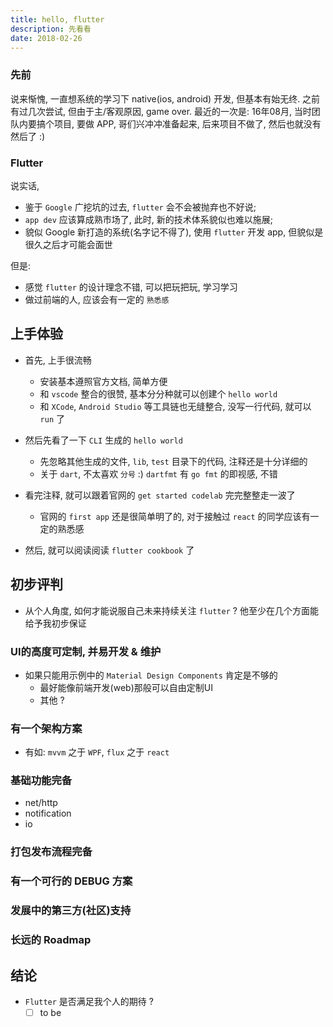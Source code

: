 ```yaml
---
title: hello, flutter
description: 先看看
date: 2018-02-26
---
```


### 先前

说来惭愧, 一直想系统的学习下 native(ios, android) 开发, 但基本有始无终.
之前有过几次尝试, 但由于主/客观原因, game over.
最近的一次是: 16年08月, 当时团队内要搞个项目, 要做 APP, 哥们兴冲冲准备起来, 后来项目不做了, 然后也就没有然后了 :)

### Flutter

说实话,

- 鉴于 `Google` 广挖坑的过去, `flutter` 会不会被抛弃也不好说;
- `app dev` 应该算成熟市场了, 此时, 新的技术体系貌似也难以施展;
- 貌似 Google 新打造的系统(名字记不得了), 使用 `flutter` 开发 app, 但貌似是很久之后才可能会面世

但是:

- 感觉 `flutter` 的设计理念不错, 可以把玩把玩, 学习学习
- 做过前端的人, 应该会有一定的 `熟悉感`

## 上手体验

* 首先, 上手很流畅
  - 安装基本遵照官方文档, 简单方便
  - 和 `vscode` 整合的很赞, 基本分分种就可以创建个 `hello world`
  - 和 `XCode`, `Android Studio` 等工具链也无缝整合, 没写一行代码, 就可以 `run` 了

* 然后先看了一下 `CLI` 生成的 `hello world`
  - 先忽略其他生成的文件, `lib`, `test` 目录下的代码, 注释还是十分详细的
  - 关于 `dart`, 不太喜欢 `分号` :) `dartfmt` 有 `go fmt` 的即视感, 不错
* 看完注释, 就可以跟着官网的 `get started codelab` 完完整整走一波了
  - 官网的 `first app` 还是很简单明了的, 对于接触过 `react` 的同学应该有一定的熟悉感
* 然后, 就可以阅读阅读 `flutter cookbook` 了

## 初步评判

* 从个人角度, 如何才能说服自己未来持续关注 `flutter` ? 他至少在几个方面能给予我初步保证

### UI的高度可定制, 并易开发 & 维护

* 如果只能用示例中的 `Material Design Components` 肯定是不够的
  - 最好能像前端开发(web)那般可以自由定制UI
  - 其他 ?

### 有一个架构方案

* 有如: `mvvm` 之于 `WPF`, `flux` 之于 `react`

### 基础功能完备

* net/http
* notification
* io

### 打包发布流程完备

### 有一个可行的 DEBUG 方案

### 发展中的第三方(社区)支持

### 长远的 Roadmap

## 结论

* `Flutter` 是否满足我个人的期待 ?
  - [ ] to be
